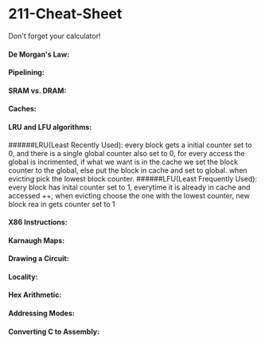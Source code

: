 211-Cheat-Sheet
===============
Don't forget your calculator!

#### De Morgan's Law:

#### Pipelining:

#### SRAM vs. DRAM:


#### Caches:

#### LRU and LFU algorithms:
######LRU(Least Recently Used): every block gets a initial counter set to 0, and there is a single global counter also set to 0, for every access the global is incrimented, if what we want is in the cache we set the block counter to the global, else put the block in cache and set to global. when evicting pick the lowest block counter.
######LFU(Least Frequently Used): every block has inital counter set to 1, everytime it is already in cache and accessed ++, when evicting choose the one with the lowest counter, new block rea in gets counter set to 1

#### X86 Instructions:

#### Karnaugh Maps:

#### Drawing a Circuit:

#### Locality:

#### Hex Arithmetic:

#### Addressing Modes:

#### Converting C to Assembly:


